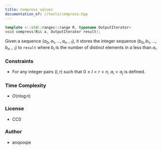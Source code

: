 ```yaml
---
title: Compress values
documentation_of: //tools/compress.hpp
---
```


```cpp
template <::std::ranges::range R, typename OutputIterator>
void compress(R&& a, OutputIterator result);
```

Given a sequence $(a_0, a_1, \ldots, a_{n - 1})$, it stores the integer sequence $(b_0, b_1, \ldots, b_{n - 1})$ to `result` where $b_i$ is the number of distinct elements in $a$ less than $a_i$.

### Constraints
- For any integer pairs $(l, r)$ such that $0 \leq l < r < n$, $a_i < a_j$ is defined.

### Time Complexity
- $O(n \log n)$

### License
- CC0

### Author
- anqooqie
